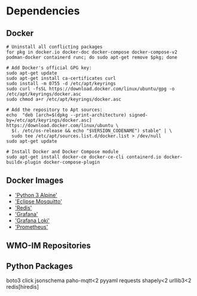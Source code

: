 # Dependencies

## Docker

```
# Uninstall all conflicting packages
for pkg in docker.io docker-doc docker-compose docker-compose-v2 podman-docker containerd runc; do sudo apt-get remove $pkg; done

# Add Docker's official GPG key:
sudo apt-get update
sudo apt-get install ca-certificates curl
sudo install -m 0755 -d /etc/apt/keyrings
sudo curl -fsSL https://download.docker.com/linux/ubuntu/gpg -o /etc/apt/keyrings/docker.asc
sudo chmod a+r /etc/apt/keyrings/docker.asc

# Add the repository to Apt sources:
echo  "deb [arch=$(dpkg --print-architecture) signed-by=/etc/apt/keyrings/docker.asc] https://download.docker.com/linux/ubuntu \
  $(. /etc/os-release && echo "$VERSION_CODENAME") stable" | \
  sudo tee /etc/apt/sources.list.d/docker.list > /dev/null
sudo apt-get update

# Install Docker and Docker Compose module
sudo apt-get install docker-ce docker-ce-cli containerd.io docker-buildx-plugin docker-compose-plugin
```

## Docker Images

- ['Python 3 Alpine'](https://hub.docker.com/_/python)
- ['Eclipse Mosquitto'](https://hub.docker.com/_/eclipse-mosquitto)
- ['Redis'](https://hub.docker.com/_/redis)
- ['Grafana'](https://hub.docker.com/r/grafana/grafana)
- ['Grafana Loki'](https://hub.docker.com/r/grafana/loki)
- ['Prometheus'](https://hub.docker.com/r/bitnami/prometheus)

## WMO-IM Repositories

## Python Packages

boto3
click
jsonschema
paho-mqtt<2
pyyaml
requests
shapely<2
urllib3<2
redis[hiredis]
